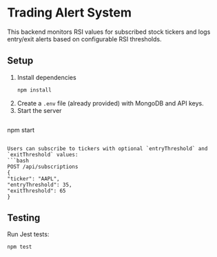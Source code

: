 # Trading Alert System

This backend monitors RSI values for subscribed stock tickers and logs entry/exit alerts based on configurable RSI thresholds.

## Setup
1. Install dependencies
   ```bash
   npm install
   ```
2. Create a `.env` file (already provided) with MongoDB and API keys.
3. Start the server
   ```bash
 npm start
  ```

Users can subscribe to tickers with optional `entryThreshold` and `exitThreshold` values:
```bash
POST /api/subscriptions
{
  "ticker": "AAPL",
  "entryThreshold": 35,
  "exitThreshold": 65
}
```

## Testing
Run Jest tests:
```bash
npm test
```
